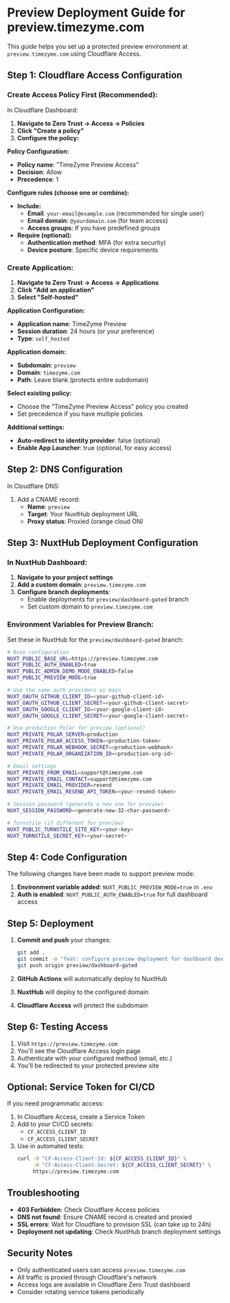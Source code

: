 # Preview Deployment Guide for preview.timezyme.com

This guide helps you set up a protected preview environment at `preview.timezyme.com` using Cloudflare Access.

## Step 1: Cloudflare Access Configuration

### Create Access Policy First (Recommended):

In Cloudflare Dashboard:

1. **Navigate to Zero Trust → Access → Policies**
2. **Click "Create a policy"**
3. **Configure the policy:**

**Policy Configuration:**
- **Policy name**: "TimeZyme Preview Access"
- **Decision**: Allow
- **Precedence**: 1

**Configure rules (choose one or combine):**
- **Include:**
  - **Email**: `your-email@example.com` (recommended for single user)
  - **Email domain**: `@yourdomain.com` (for team access)
  - **Access groups**: If you have predefined groups
- **Require (optional):**
  - **Authentication method**: MFA (for extra security)
  - **Device posture**: Specific device requirements

### Create Application:

1. **Navigate to Zero Trust → Access → Applications**
2. **Click "Add an application"**
3. **Select "Self-hosted"**

**Application Configuration:**
- **Application name**: TimeZyme Preview
- **Session duration**: 24 hours (or your preference)
- **Type**: `self_hosted`

**Application domain:**
- **Subdomain**: `preview`
- **Domain**: `timezyme.com`
- **Path**: Leave blank (protects entire subdomain)

**Select existing policy:**
- Choose the "TimeZyme Preview Access" policy you created
- Set precedence if you have multiple policies

**Additional settings:**
- **Auto-redirect to identity provider**: false (optional)
- **Enable App Launcher**: true (optional, for easy access)

## Step 2: DNS Configuration

In Cloudflare DNS:
1. Add a CNAME record:
   - **Name**: `preview`
   - **Target**: Your NuxtHub deployment URL
   - **Proxy status**: Proxied (orange cloud ON)

## Step 3: NuxtHub Deployment Configuration

### In NuxtHub Dashboard:

1. **Navigate to your project settings**
2. **Add a custom domain**: `preview.timezyme.com`
3. **Configure branch deployments**:
   - Enable deployments for `preview/dashboard-gated` branch
   - Set custom domain to `preview.timezyme.com`

### Environment Variables for Preview Branch:

Set these in NuxtHub for the `preview/dashboard-gated` branch:

```bash
# Base configuration
NUXT_PUBLIC_BASE_URL=https://preview.timezyme.com
NUXT_PUBLIC_AUTH_ENABLED=true
NUXT_PUBLIC_ADMIN_DEMO_MODE_ENABLED=false
NUXT_PUBLIC_PREVIEW_MODE=true

# Use the same auth providers as main
NUXT_OAUTH_GITHUB_CLIENT_ID=<your-github-client-id>
NUXT_OAUTH_GITHUB_CLIENT_SECRET=<your-github-client-secret>
NUXT_OAUTH_GOOGLE_CLIENT_ID=<your-google-client-id>
NUXT_OAUTH_GOOGLE_CLIENT_SECRET=<your-google-client-secret>

# Use production Polar for preview (optional)
NUXT_PRIVATE_POLAR_SERVER=production
NUXT_PRIVATE_POLAR_ACCESS_TOKEN=<production-token>
NUXT_PRIVATE_POLAR_WEBHOOK_SECRET=<production-webhook>
NUXT_PRIVATE_POLAR_ORGANIZATION_ID=<production-org-id>

# Email settings
NUXT_PRIVATE_FROM_EMAIL=support@timezyme.com
NUXT_PRIVATE_EMAIL_CONTACT=support@timezyme.com
NUXT_PRIVATE_EMAIL_PROVIDER=resend
NUXT_PRIVATE_EMAIL_RESEND_API_TOKEN=<your-resend-token>

# Session password (generate a new one for preview)
NUXT_SESSION_PASSWORD=<generate-new-32-char-password>

# Turnstile (if different for preview)
NUXT_PUBLIC_TURNSTILE_SITE_KEY=<your-key>
NUXT_TURNSTILE_SECRET_KEY=<your-secret>
```

## Step 4: Code Configuration

The following changes have been made to support preview mode:

1. **Environment variable added**: `NUXT_PUBLIC_PREVIEW_MODE=true` in `.env`
2. **Auth is enabled**: `NUXT_PUBLIC_AUTH_ENABLED=true` for full dashboard access

## Step 5: Deployment

1. **Commit and push** your changes:
   ```bash
   git add .
   git commit -m "feat: configure preview deployment for dashboard development"
   git push origin preview/dashboard-gated
   ```

2. **GitHub Actions** will automatically deploy to NuxtHub
3. **NuxtHub** will deploy to the configured domain
4. **Cloudflare Access** will protect the subdomain

## Step 6: Testing Access

1. Visit `https://preview.timezyme.com`
2. You'll see the Cloudflare Access login page
3. Authenticate with your configured method (email, etc.)
4. You'll be redirected to your protected preview site

## Optional: Service Token for CI/CD

If you need programmatic access:

1. In Cloudflare Access, create a Service Token
2. Add to your CI/CD secrets:
   - `CF_ACCESS_CLIENT_ID`
   - `CF_ACCESS_CLIENT_SECRET`
3. Use in automated tests:
   ```bash
   curl -H "CF-Access-Client-Id: ${CF_ACCESS_CLIENT_ID}" \
        -H "CF-Access-Client-Secret: ${CF_ACCESS_CLIENT_SECRET}" \
        https://preview.timezyme.com
   ```

## Troubleshooting

- **403 Forbidden**: Check Cloudflare Access policies
- **DNS not found**: Ensure CNAME record is created and proxied
- **SSL errors**: Wait for Cloudflare to provision SSL (can take up to 24h)
- **Deployment not updating**: Check NuxtHub branch deployment settings

## Security Notes

- Only authenticated users can access `preview.timezyme.com`
- All traffic is proxied through Cloudflare's network
- Access logs are available in Cloudflare Zero Trust dashboard
- Consider rotating service tokens periodically